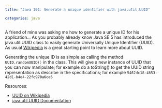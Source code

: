 ```yaml
---
title: "Java 101: Generate a unique identifier with java.util.UUID"

categories: java
---
```

A friend of mine was asking me how to generate a unique ID for his application... As you probably already know Java SE 5 has introduced the java.util.UUID class to easily generate Universally Unique Identifier (UUID). As usual  [Wikipedia](http://en.wikipedia.org/wiki/UUID) is a great starting point to learn more about UUID.

Generating the unique ID is as simple as calling the method `UUID.randomUUID()` in the class. This will give a new instance of UUID that you can now manipulate; for example do a toString() to get the UUID string representation as describe in the specifications; for example `5462dc18-4653-42d1-b4e4-22fc970a6ce5`

Resources:

*   [UUID on Wikipedia](http://en.wikipedia.org/wiki/UUID)
*   [java.util.UUID Documentation](http://java.sun.com/javase/6/docs/api/java/util/UUID.html)
